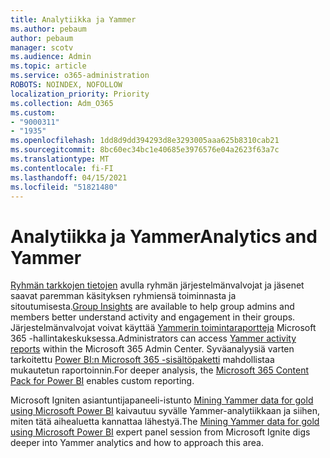 ```yaml
---
title: Analytiikka ja Yammer
ms.author: pebaum
author: pebaum
manager: scotv
ms.audience: Admin
ms.topic: article
ms.service: o365-administration
ROBOTS: NOINDEX, NOFOLLOW
localization_priority: Priority
ms.collection: Adm_O365
ms.custom:
- "9000311"
- "1935"
ms.openlocfilehash: 1dd8d9dd394293d8e3293005aaa625b8310cab21
ms.sourcegitcommit: 8bc60ec34bc1e40685e3976576e04a2623f63a7c
ms.translationtype: MT
ms.contentlocale: fi-FI
ms.lasthandoff: 04/15/2021
ms.locfileid: "51821480"
---
```

# <a name="analytics-and-yammer"></a><span data-ttu-id="1acb0-102">Analytiikka ja Yammer</span><span class="sxs-lookup"><span data-stu-id="1acb0-102">Analytics and Yammer</span></span>

<span data-ttu-id="1acb0-103">[Ryhmän tarkkojen tietojen](https://support.office.com/article/view-group-insights-in-yammer-73f9fa6d-d442-4f25-9194-d5317c9328ab) avulla ryhmän järjestelmänvalvojat ja jäsenet saavat paremman käsityksen ryhmiensä toiminnasta ja sitoutumisesta.</span><span class="sxs-lookup"><span data-stu-id="1acb0-103">[Group Insights](https://support.office.com/article/view-group-insights-in-yammer-73f9fa6d-d442-4f25-9194-d5317c9328ab) are available to help group admins and members better understand activity and engagement in their groups.</span></span> <span data-ttu-id="1acb0-104">Järjestelmänvalvojat voivat käyttää [Yammerin toimintaraportteja](https://docs.microsoft.com/microsoft-365/admin/activity-reports/yammer-activity-report) Microsoft 365 -hallintakeskuksessa.</span><span class="sxs-lookup"><span data-stu-id="1acb0-104">Administrators can access [Yammer activity reports](https://docs.microsoft.com/microsoft-365/admin/activity-reports/yammer-activity-report) within the Microsoft 365 Admin Center.</span></span> <span data-ttu-id="1acb0-105">Syväanalyysiä varten tarkoitettu [Power BI:n Microsoft 365 -sisältöpaketti](https://docs.microsoft.com/microsoft-365/admin/usage-analytics/enable-usage-analytics) mahdollistaa mukautetun raportoinnin.</span><span class="sxs-lookup"><span data-stu-id="1acb0-105">For deeper analysis, the [Microsoft 365 Content Pack for Power BI](https://docs.microsoft.com/microsoft-365/admin/usage-analytics/enable-usage-analytics) enables custom reporting.</span></span>

<span data-ttu-id="1acb0-106">Microsoft Igniten asiantuntijapaneeli-istunto [Mining Yammer data for gold using Microsoft Power BI](https://aka.ms/MiningYammerDataIgnite2017) kaivautuu syvälle Yammer-analytiikkaan ja siihen, miten tätä aihealuetta kannattaa lähestyä.</span><span class="sxs-lookup"><span data-stu-id="1acb0-106">The [Mining Yammer data for gold using Microsoft Power BI](https://aka.ms/MiningYammerDataIgnite2017) expert panel session from Microsoft Ignite digs deeper into Yammer analytics and how to approach this area.</span></span>

